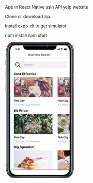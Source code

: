 App in React Native usin API yelp website

Clone or download zip.

Install expo-cli to get simulator

npm install
npm start

![Screenshot](food.png)
